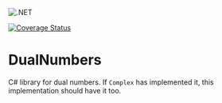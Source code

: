 ![.NET](https://github.com/Fixolito/DualNumbers/workflows/.NET/badge.svg)

[![Coverage Status](https://coveralls.io/repos/github/Fixolito/DualNumbers/badge.svg?branch=main)](https://coveralls.io/github/Fixolito/DualNumbers?branch=main)

# DualNumbers
C# library for dual numbers.
If ``Complex`` has implemented it, this implementation should have it too.

